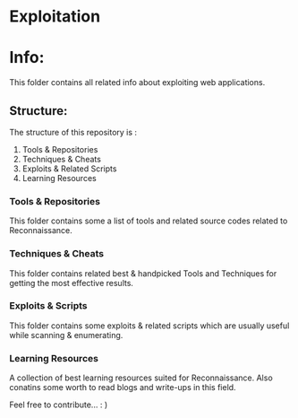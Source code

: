 # Exploitation

# Info:
This folder contains all related info about exploiting web applications.

## Structure:
The structure of this repository is :
1. Tools & Repositories
2. Techniques & Cheats
3. Exploits & Related Scripts
3. Learning Resources

### Tools & Repositories
This folder contains some a list of tools and related source codes related to Reconnaissance.

### Techniques & Cheats
This folder contains related best & handpicked Tools and Techniques for getting the most effective results.

### Exploits & Scripts
This folder contains some exploits & related scripts which are usually useful while scanning & enumerating.

### Learning Resources
A collection of best learning resources suited for Reconnaissance. Also conatins some worth to read blogs and write-ups in this field.

Feel free to contribute...  : )
